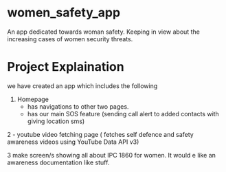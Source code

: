 # women_safety_app

An app dedicated towards woman safety. Keeping in view about the increasing cases of women security threats.

# Project Explaination

we have created an app which includes the following <br>
1. Homepage<br>
    - has navigations to other two pages.<br>
    - has our main SOS feature (sending call alert to added contacts with giving location sms)<br>

2   - youtube video fetching page ( fetches self defence and safety awareness videos using YouTube Data API v3)<br>

3   make screen/s showing all about IPC 1860 for women. It would e like an awareness documentation like stuff.<br>


